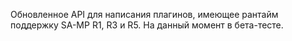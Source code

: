 Обновленное API для написания плагинов, имеющее рантайм поддержку SA-MP R1, R3 и R5.
На данный момент в бета-тесте.
